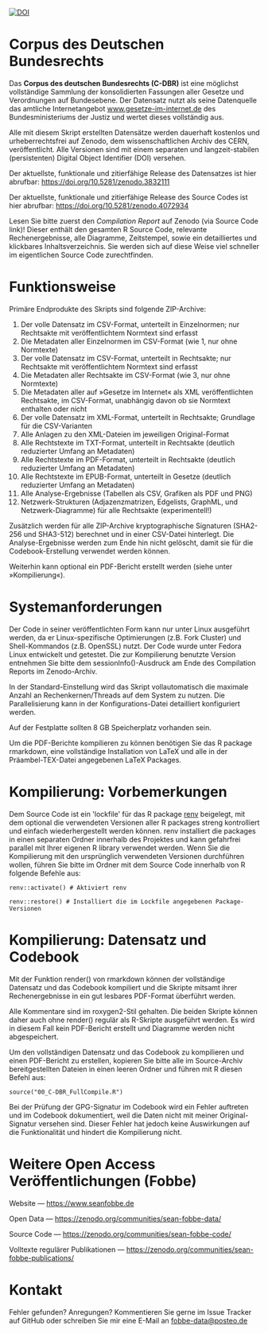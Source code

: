 [![DOI](https://zenodo.org/badge/doi/10.5281/zenodo.3832111.svg)](https://doi.org/10.5281/zenodo.3832111)

# Corpus des Deutschen Bundesrechts
Das **Corpus des deutschen Bundesrechts (C-DBR)** ist eine möglichst vollständige Sammlung der konsolidierten Fassungen aller Gesetze und Verordnungen auf Bundesebene. Der Datensatz nutzt als seine Datenquelle das amtliche Internetangebot www.gesetze-im-internet.de des Bundesministeriums der Justiz und wertet dieses vollständig aus.

Alle mit diesem Skript erstellten Datensätze werden dauerhaft kostenlos und urheberrechtsfrei auf Zenodo, dem wissenschaftlichen Archiv des CERN, veröffentlicht. Alle Versionen sind mit einem separaten und langzeit-stabilen (persistenten) Digital Object Identifier (DOI) versehen.

Der aktuellste, funktionale und zitierfähige Release des Datensatzes ist hier abrufbar: https://doi.org/10.5281/zenodo.3832111

Der aktuellste, funktionale und zitierfähige Release des Source Codes ist hier abrufbar: https://doi.org/10.5281/zenodo.4072934

Lesen Sie bitte zuerst den *Compilation Report* auf Zenodo (via Source Code link)! Dieser enthält den gesamten R Source Code, relevante Rechenergebnisse, alle Diagramme, Zeitstempel, sowie ein detailliertes und klickbares Inhaltsverzeichnis. Sie werden sich auf diese Weise viel schneller im eigentlichen Source Code zurechtfinden.


 

# Funktionsweise

Primäre Endprodukte des Skripts sind folgende ZIP-Archive:

1. Der volle Datensatz im CSV-Format, unterteilt in Einzelnormen; nur Rechtsakte mit veröffentlichtem Normtext sind erfasst
2. Die Metadaten aller Einzelnormen im CSV-Format (wie 1, nur ohne Normtexte)
3. Der volle Datensatz im CSV-Format, unterteilt in Rechtsakte; nur Rechtsakte mit veröffentlichtem Normtext sind erfasst
4. Die Metadaten aller Rechtsakte im CSV-Format (wie 3, nur ohne Normtexte)
5. Die Metadaten aller auf »Gesetze im Internet« als XML veröffentlichten Rechtsakte, im CSV-Format, unabhängig davon ob sie Normtext enthalten oder nicht
6. Der volle Datensatz im XML-Format, unterteilt in Rechtsakte; Grundlage für die CSV-Varianten
7. Alle Anlagen zu den XML-Dateien im jeweiligen Original-Format
8. Alle Rechtstexte im TXT-Format, unterteilt in Rechtsakte (deutlich reduzierter Umfang an Metadaten)
9. Alle Rechtstexte im PDF-Format, unterteilt in Rechtsakte (deutlich reduzierter Umfang an Metadaten)
10. Alle Rechtstexte im EPUB-Format, unterteilt in Gesetze (deutlich reduzierter Umfang an Metadaten)
11. Alle Analyse-Ergebnisse (Tabellen als CSV, Grafiken als PDF und PNG)
12. Netzwerk-Strukturen (Adjazenzmatrizen, Edgelists, GraphML, und Netzwerk-Diagramme) für alle Rechtsakte (experimentell!)

Zusätzlich werden für alle ZIP-Archive kryptographische Signaturen (SHA2-256 und SHA3-512) berechnet und in einer CSV-Datei hinterlegt. Die Analyse-Ergebnisse werden zum Ende hin nicht gelöscht, damit sie für die Codebook-Erstellung verwendet werden können.

Weiterhin kann optional ein PDF-Bericht erstellt werden (siehe unter »Kompilierung«).

 

# Systemanforderungen

Der Code in seiner veröffentlichten Form kann nur unter Linux ausgeführt werden, da er Linux-spezifische Optimierungen (z.B. Fork Cluster) und Shell-Kommandos (z.B. OpenSSL) nutzt. Der Code wurde unter Fedora Linux entwickelt und getestet. Die zur Kompilierung benutzte Version entnehmen Sie bitte dem sessionInfo()-Ausdruck am Ende des Compilation Reports im Zenodo-Archiv.

In der Standard-Einstellung wird das Skript vollautomatisch die maximale Anzahl an Rechenkernen/Threads auf dem System zu nutzen. Die Parallelisierung kann in der Konfigurations-Datei detailliert konfiguriert werden.

Auf der Festplatte sollten 8 GB Speicherplatz vorhanden sein.

Um die PDF-Berichte kompilieren zu können benötigen Sie das R package rmarkdown, eine vollständige Installation von LaTeX und alle in der Präambel-TEX-Datei angegebenen LaTeX Packages.

 

# Kompilierung: Vorbemerkungen

Dem Source Code ist ein 'lockfile' für das R package [renv](https://rstudio.github.io/renv/articles/renv.html) beigelegt, mit dem optional die verwendeten Versionen aller R packages streng kontrolliert und einfach wiederhergestellt werden können. renv installiert die packages in einen separaten Ordner innerhalb des Projektes und kann gefahrfrei parallel mit Ihrer eigenen R library verwendet werden. Wenn Sie die Kompilierung mit den ursprünglich verwendeten Versionen durchführen wollen, führen Sie bitte im Ordner mit dem Source Code innerhalb von R folgende Befehle aus:

``` 
renv::activate() # Aktiviert renv

renv::restore() # Installiert die im Lockfile angegebenen Package-Versionen
```
 

# Kompilierung: Datensatz und Codebook

Mit der Funktion render() von rmarkdown können der vollständige Datensatz und das Codebook kompiliert und die Skripte mitsamt ihrer Rechenergebnisse in ein gut lesbares PDF-Format überführt werden.

Alle Kommentare sind im roxygen2-Stil gehalten. Die beiden Skripte können daher auch ohne render() regulär als R-Skripte ausgeführt werden. Es wird in diesem Fall kein PDF-Bericht erstellt und Diagramme werden nicht abgespeichert.

Um den vollständigen Datensatz und das Codebook zu kompilieren und einen PDF-Bericht zu erstellen, kopieren Sie bitte alle im Source-Archiv bereitgestellten Dateien in einen leeren Ordner und führen mit R diesen Befehl aus:

```
source("00_C-DBR_FullCompile.R")
```

Bei der Prüfung der GPG-Signatur im Codebook wird ein Fehler auftreten und im Codebook dokumentiert, weil die Daten nicht mit meiner Original-Signatur versehen sind. Dieser Fehler hat jedoch keine Auswirkungen auf die Funktionalität und hindert die Kompilierung nicht.

 

# Weitere Open Access Veröffentlichungen (Fobbe)

Website — https://www.seanfobbe.de

Open Data  —  https://zenodo.org/communities/sean-fobbe-data/

Source Code  —  https://zenodo.org/communities/sean-fobbe-code/

Volltexte regulärer Publikationen  —  https://zenodo.org/communities/sean-fobbe-publications/



# Kontakt

Fehler gefunden? Anregungen? Kommentieren Sie gerne im Issue Tracker auf GitHub oder schreiben Sie mir eine E-Mail an [fobbe-data@posteo.de](fobbe-data@posteo.de)
